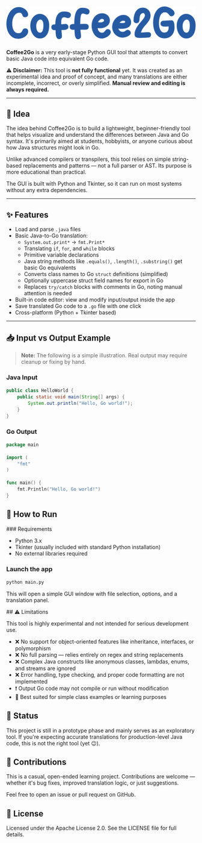 <h1 align="center">
  <img src="md/font.png" alt="Coffee2Go" > 
</h1>

**Coffee2Go** is a very early-stage Python GUI tool that attempts to convert basic Java code into equivalent Go code.

⚠️ **Disclaimer:** This tool is **not fully functional** yet. It was created as an experimental idea and proof of concept, and many translations are either incomplete, incorrect, or overly simplified. **Manual review and editing is always required.**

---

## 🧠 Idea

The idea behind Coffee2Go is to build a lightweight, beginner-friendly tool that helps visualize and understand the differences between Java and Go syntax. It's primarily aimed at students, hobbyists, or anyone curious about how Java structures might look in Go.

Unlike advanced compilers or transpilers, this tool relies on simple string-based replacements and patterns — not a full parser or AST. Its purpose is more educational than practical.

The GUI is built with Python and Tkinter, so it can run on most systems without any extra dependencies.

---

## ✨ Features

- Load and parse `.java` files
- Basic Java-to-Go translation:
  - `System.out.print*` → `fmt.Print*`
  - Translating `if`, `for`, and `while` blocks
  - Primitive variable declarations
  - Java string methods like `.equals()`, `.length()`, `.substring()` get basic Go equivalents
  - Converts class names to Go `struct` definitions (simplified)
  - Optionally uppercase struct field names for export in Go
  - Replaces `try/catch` blocks with comments in Go, noting manual attention is needed
- Built-in code editor: view and modify input/output inside the app
- Save translated Go code to a `.go` file with one click
- Cross-platform (Python + Tkinter based)

---

## 📥 Input vs Output Example

> **Note:** The following is a simple illustration. Real output may require cleanup or fixing by hand.

### Java Input

```java
public class HelloWorld {
    public static void main(String[] args) {
        System.out.println("Hello, Go world!");
    }
}
```

### Go Output
```go
package main

import (
    "fmt"
)

func main() {
    fmt.Println("Hello, Go world!")
}
```

## 🚀 How to Run

### Requirements
- Python 3.x
- Tkinter (usually included with standard Python installation)
- No external libraries required

### Launch the app

```bash
python main.py
```
This will open a simple GUI window with file selection, options, and a translation panel.

## ⚠️ Limitations

This tool is highly experimental and not intended for serious development use.

- ❌ No support for object-oriented features like inheritance, interfaces, or polymorphism
- ❌ No full parsing — relies entirely on regex and string replacements
- ❌ Complex Java constructs like anonymous classes, lambdas, enums, and streams are ignored
- ❌ Error handling, type checking, and proper code formatting are not implemented
- ❗ Output Go code may not compile or run without modification
- 🧪 Best suited for simple class examples or learning purposes

## 🧪 Status

This project is still in a prototype phase and mainly serves as an exploratory tool.
If you're expecting accurate translations for production-level Java code, this is not the right tool (yet 😉).

## 🤝 Contributions

This is a casual, open-ended learning project. Contributions are welcome — whether it's bug fixes, improved translation logic, or just suggestions.

Feel free to open an issue or pull request on GitHub.

## 📄 License

Licensed under the Apache License 2.0.
See the LICENSE file for full details.

